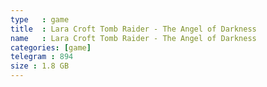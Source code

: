```yaml
---
type   : game
title  : Lara Croft Tomb Raider - The Angel of Darkness
name   : Lara Croft Tomb Raider - The Angel of Darkness
categories: [game]
telegram : 894
size : 1.8 GB
---
```



